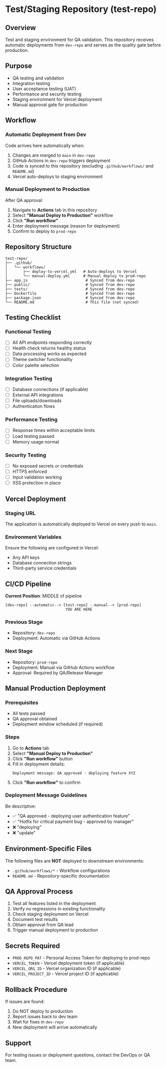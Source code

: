 # Test/Staging Repository (test-repo)

## Overview
Test and staging environment for QA validation. This repository receives automatic deployments from `dev-repo` and serves as the quality gate before production.

## Purpose
- QA testing and validation
- Integration testing
- User acceptance testing (UAT)
- Performance and security testing
- Staging environment for Vercel deployment
- Manual approval gate for production

## Workflow

### Automatic Deployment from Dev
Code arrives here automatically when:
1. Changes are merged to `main` in `dev-repo`
2. GitHub Actions in `dev-repo` triggers deployment
3. Code is synced to this repository (excluding `.github/workflows/` and `README.md`)
4. Vercel auto-deploys to staging environment

### Manual Deployment to Production
After QA approval:
1. Navigate to **Actions** tab in this repository
2. Select **"Manual Deploy to Production"** workflow
3. Click **"Run workflow"**
4. Enter deployment message (reason for deployment)
5. Confirm to deploy to `prod-repo`

## Repository Structure
```
test-repo/
├── .github/
│   └── workflows/
│       ├── deploy-to-vercel.yml   # Auto-deploys to Vercel
│       └── manual-deploy.yml      # Manual deploy to prod-repo
├── app.js                          # Synced from dev-repo
├── public/                         # Synced from dev-repo
├── tests/                          # Synced from dev-repo
├── Dockerfile                      # Synced from dev-repo
├── package.json                    # Synced from dev-repo
└── README.md                       # This file (not synced)
```

## Testing Checklist

### Functional Testing
- [ ] All API endpoints responding correctly
- [ ] Health check returns healthy status
- [ ] Data processing works as expected
- [ ] Theme switcher functionality
- [ ] Color palette selection

### Integration Testing
- [ ] Database connections (if applicable)
- [ ] External API integrations
- [ ] File uploads/downloads
- [ ] Authentication flows

### Performance Testing
- [ ] Response times within acceptable limits
- [ ] Load testing passed
- [ ] Memory usage normal

### Security Testing
- [ ] No exposed secrets or credentials
- [ ] HTTPS enforced
- [ ] Input validation working
- [ ] XSS protection in place

## Vercel Deployment

### Staging URL
The application is automatically deployed to Vercel on every push to `main`.

### Environment Variables
Ensure the following are configured in Vercel:
- Any API keys
- Database connection strings
- Third-party service credentials

## CI/CD Pipeline
**Current Position**: MIDDLE of pipeline

```
[dev-repo] --automatic--> [test-repo] --manual--> [prod-repo]
                           YOU ARE HERE
```

### Previous Stage
- Repository: `dev-repo`
- Deployment: Automatic via GitHub Actions

### Next Stage
- Repository: `prod-repo`
- Deployment: Manual via GitHub Actions workflow
- Approval: Required by QA/Release Manager

## Manual Production Deployment

### Prerequisites
- All tests passed
- QA approval obtained
- Deployment window scheduled (if required)

### Steps
1. Go to **Actions** tab
2. Select **"Manual Deploy to Production"**
3. Click **"Run workflow"** button
4. Fill in deployment details:
   ```
   Deployment message: QA approved - deploying feature XYZ
   ```
5. Click **"Run workflow"** to confirm

### Deployment Message Guidelines
Be descriptive:
- ✅ "QA approved - deploying user authentication feature"
- ✅ "Hotfix for critical payment bug - approved by manager"
- ❌ "deploying"
- ❌ "update"

## Environment-Specific Files
The following files are **NOT** deployed to downstream environments:
- `.github/workflows/*` - Workflow configurations
- `README.md` - Repository-specific documentation

## QA Approval Process
1. Test all features listed in the deployment
2. Verify no regressions in existing functionality
3. Check staging deployment on Vercel
4. Document test results
5. Obtain approval from QA lead
6. Trigger manual deployment to production

## Secrets Required
- `PROD_REPO_PAT` - Personal Access Token for deploying to prod-repo
- `VERCEL_TOKEN` - Vercel deployment token (if applicable)
- `VERCEL_ORG_ID` - Vercel organization ID (if applicable)
- `VERCEL_PROJECT_ID` - Vercel project ID (if applicable)

## Rollback Procedure
If issues are found:
1. Do NOT deploy to production
2. Report issues back to dev team
3. Wait for fixes in `dev-repo`
4. New deployment will arrive automatically

## Support
For testing issues or deployment questions, contact the DevOps or QA team.
